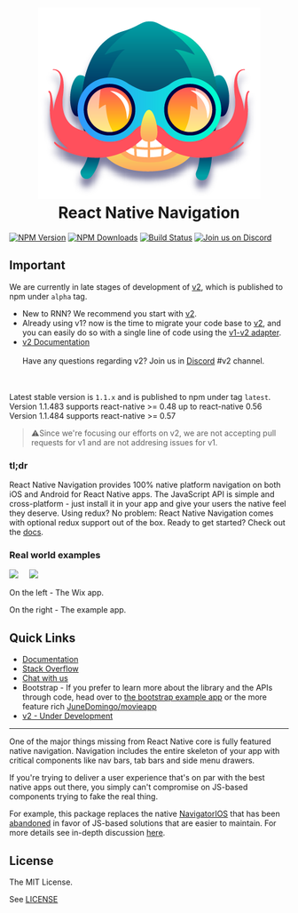 
<h1 align="center">
  <img src="./logo.png"/><br>
  React Native Navigation
</h1>

[![NPM Version](https://img.shields.io/npm/v/react-native-navigation.svg?style=flat)](https://www.npmjs.com/package/react-native-navigation)
[![NPM Downloads](https://img.shields.io/npm/dm/react-native-navigation.svg?style=flat)](https://www.npmjs.com/package/react-native-navigation)
[![Build Status](https://img.shields.io/jenkins/s/http/jenkins-oss.wixpress.com:8080/job/react-native-navigation-master.svg)](https://jenkins-oss.wixpress.com/job/react-native-navigation-master/)
[![Join us on Discord](https://img.shields.io/badge/discord-react--native--navigation-738bd7.svg?style=flat)](https://discord.gg/DhkZjq2)

## Important
We are currently in late stages of development of [v2](https://github.com/wix/react-native-navigation/tree/v2), which is published to npm under `alpha` tag.
* New to RNN? We recommend you start with [v2](https://github.com/wix/react-native-navigation/tree/v2).
* Already using v1? now is the time to migrate your code base to [v2](https://github.com/wix/react-native-navigation/tree/v2), and you can easily do so with a single line of code using the [v1-v2 adapter](https://github.com/wix-playground/react-native-navigation-v1-v2-adapter).
* [v2 Documentation](https://wix.github.io/react-native-navigation/v2/#/)
<br><br>Have any questions regarding v2? Join us in [Discord](https://discord.gg/DhkZjq2) #v2 channel.

<br><br>Latest stable version is `1.1.x` and is published to npm under tag `latest`.
Version 1.1.483 supports react-native >= 0.48 up to react-native 0.56
Version 1.1.484 supports react-native >= 0.57 
>⚠️Since we're focusing our efforts on v2, we are not accepting pull requests for v1 and are not addresing issues for v1.

### tl;dr

React Native Navigation provides 100% native platform navigation on both iOS and Android for React Native apps. The JavaScript API is simple and cross-platform - just install it in your app and give your users the native feel they deserve. Using redux? No problem: React Native Navigation comes with optional redux support out of the box. Ready to get started? Check out the [docs](https://wix.github.io/react-native-navigation/).

### Real world examples

<img src="https://github.com/wix/react-native/blob/master/src/videos/demo.gif?raw=true" width="240">&nbsp;&nbsp;&nbsp;&nbsp;
<img src="https://github.com/wix/react-native/blob/master/src/videos/rnn-example-demo.gif?raw=true" width="240">

On the left - The Wix app.

On the right - The example app.


## Quick Links
* [Documentation](https://wix.github.io/react-native-navigation/#/)
* [Stack Overflow](http://stackoverflow.com/questions/tagged/react-native-navigation)
* [Chat with us](https://discord.gg/DhkZjq2)
* Bootstrap - If you prefer to learn more about the library and the APIs through code, head over to [the bootstrap example app](https://github.com/wix/react-native-navigation-bootstrap) or the more feature rich [JuneDomingo/movieapp](https://github.com/JuneDomingo/movieapp)
* [v2 - Under Development](https://github.com/wix/react-native-navigation/tree/v2#react-native-navigation-v2-wip)

----

One of the major things missing from React Native core is fully featured native navigation. Navigation includes the entire skeleton of your app with critical components like nav bars, tab bars and side menu drawers.

If you're trying to deliver a user experience that's on par with the best native apps out there, you simply can't compromise on JS-based components trying to fake the real thing.

For example, this package replaces the native [NavigatorIOS](https://facebook.github.io/react-native/docs/navigatorios.html) that has been [abandoned](https://facebook.github.io/react-native/docs/navigator-comparison.html) in favor of JS-based solutions that are easier to maintain. For more details see in-depth discussion [here](https://github.com/wix/react-native-controllers#why-do-we-need-this-package).


## License

The MIT License.

See [LICENSE](LICENSE)

